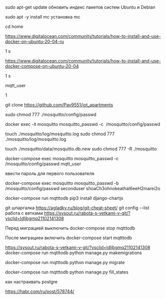 sudo apt-get update обновить индекс пакетов систем Ubuntu и Debian 

sudo apt -y install mc установка mc

cd home

https://www.digitalocean.com/community/tutorials/how-to-install-and-use-docker-on-ubuntu-20-04-ru

1 s

https://www.digitalocean.com/community/tutorials/how-to-install-and-use-docker-compose-on-ubuntu-20-04

1 s

mqtt_user


1

git clone https://github.com/Pav9551/iot_apartments

sudo chmod 777 ./mosquitto/config/passwd

docker exec -it mosquitto mosquitto_passwd -c  /mosquitto/config/passwd

touch ./mosquitto/log/mosquitto.log
sudo chmod 777 ./mosquitto/log/mosquitto.log

touch ./mosquitto/data/mosquitto.db.new
sudo chmod 777 -R ./mosquitto

docker-compose exec mosquitto mosquitto_passwd -c /mosquitto/config/passwd mqtt_user

ввести пароль для первого пользователя

docker-compose exec mosquitto mosquitto_passwd -b /mosquitto/config/passwd seconduser shoaCh3ohnokeathal6eeH2marei2o


docker-compose run mqtttodb  pip3 install django-chartjs

git шпаргалка 
https://agladky.ru/blog/git-cheat-sheet/
git config --list
работа с ветками
https://sysout.ru/rabota-s-vetkami-v-git/?ysclid=ldljbgmq21102141308

Перед миграцией выключить 
docker-compose stop mqtttodb

После миграциеи включить 
docker-compose start mqtttodb

https://sysout.ru/rabota-s-vetkami-v-git/?ysclid=ldljbgmq21102141308
docker-compose run  mqtttodb python manage.py makemigrations

docker-compose run  mqtttodb python manage.py migrate

docker-compose run  mqtttodb python manage.py fill_states

как настраивать postgre

https://habr.com/ru/post/578744/


